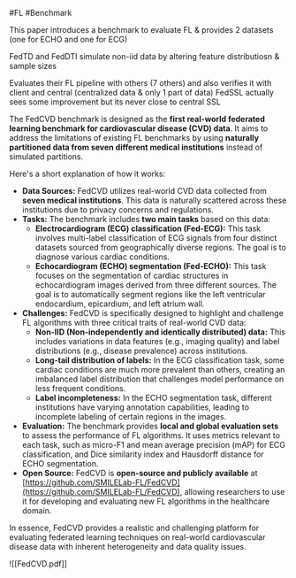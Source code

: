 #FL #Benchmark

This paper introduces a benchmark to evaluate FL & provides 2 datasets (one for ECHO and one for ECG)

FedTD and FedDTI simulate non-iid data by altering feature distributiosn & sample sizes

Evaluates their FL pipeline with others (7 others) and also verifies it with client and central (centralized data & only 1 part of data)
FedSSL actually sees some improvement but its never close to central SSL


The FedCVD benchmark is designed as the **first real-world federated learning benchmark for cardiovascular disease (CVD) data**. It aims to address the limitations of existing FL benchmarks by using **naturally partitioned data from seven different medical institutions** instead of simulated partitions.

Here's a short explanation of how it works:

- **Data Sources:** FedCVD utilizes real-world CVD data collected from **seven medical institutions**. This data is naturally scattered across these institutions due to privacy concerns and regulations.
- **Tasks:** The benchmark includes **two main tasks** based on this data:
    - **Electrocardiogram (ECG) classification (Fed-ECG):** This task involves multi-label classification of ECG signals from four distinct datasets sourced from geographically diverse regions. The goal is to diagnose various cardiac conditions.
    - **Echocardiogram (ECHO) segmentation (Fed-ECHO):** This task focuses on the segmentation of cardiac structures in echocardiogram images derived from three different sources. The goal is to automatically segment regions like the left ventricular endocardium, epicardium, and left atrium wall.
- **Challenges:** FedCVD is specifically designed to highlight and challenge FL algorithms with three critical traits of real-world CVD data:
    - **Non-IID (Non-independently and identically distributed) data:** This includes variations in data features (e.g., imaging quality) and label distributions (e.g., disease prevalence) across institutions.
    - **Long-tail distribution of labels:** In the ECG classification task, some cardiac conditions are much more prevalent than others, creating an imbalanced label distribution that challenges model performance on less frequent conditions.
    - **Label incompleteness:** In the ECHO segmentation task, different institutions have varying annotation capabilities, leading to incomplete labeling of certain regions in the images.
- **Evaluation:** The benchmark provides **local and global evaluation sets** to assess the performance of FL algorithms. It uses metrics relevant to each task, such as micro-F1 and mean average precision (mAP) for ECG classification, and Dice similarity index and Hausdorff distance for ECHO segmentation.
- **Open Source:** FedCVD is **open-source and publicly available** at [https://github.com/SMILELab-FL/FedCVD](https://github.com/SMILELab-FL/FedCVD), allowing researchers to use it for developing and evaluating new FL algorithms in the healthcare domain.

In essence, FedCVD provides a realistic and challenging platform for evaluating federated learning techniques on real-world cardiovascular disease data with inherent heterogeneity and data quality issues.


![[FedCVD.pdf]]